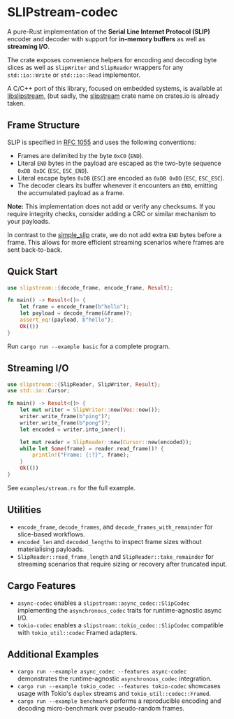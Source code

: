 # SLIPstream-codec

A pure-Rust implementation of the **Serial Line Internet Protocol (SLIP)** encoder and decoder with support for **in-memory buffers** as well as **streaming I/O**.

The crate exposes convenience helpers for encoding and decoding byte slices as well as `SlipWriter` and `SlipReader` wrappers for any `std::io::Write` or `std::io::Read` implementor.

A C/C++ port of this library, focused on embedded systems, is available at [libslipstream](https://github.com/ulikoehler/libslipstream), (but sadly, the [slipstream](https://crates.io/crates/slipstream) crate name on crates.io is already taken.

## Frame Structure

SLIP is specified in [RFC 1055](https://datatracker.ietf.org/doc/html/rfc1055) and uses the following conventions:

- Frames are delimited by the byte `0xC0` (`END`).
- Literal `END` bytes in the payload are escaped as the two-byte sequence `0xDB 0xDC` (`ESC`, `ESC_END`).
- Literal escape bytes `0xDB` (`ESC`) are encoded as `0xDB 0xDD` (`ESC`, `ESC_ESC`).
- The decoder clears its buffer whenever it encounters an `END`, emitting the accumulated payload as a frame.

**Note:** This implementation does not add or verify any checksums. If you require integrity checks, consider adding a CRC or similar mechanism to your payloads.

In contrast to the [simple_slip](https://crates.io/crates/simple_slip) crate, we do not add extra `END` bytes before a frame. This allows for more efficient streaming scenarios where frames are sent back-to-back.

## Quick Start

```rust
use slipstream::{decode_frame, encode_frame, Result};

fn main() -> Result<()> {
	let frame = encode_frame(b"hello");
	let payload = decode_frame(&frame)?;
	assert_eq!(payload, b"hello");
	Ok(())
}
```

Run `cargo run --example basic` for a complete program.

## Streaming I/O

```rust
use slipstream::{SlipReader, SlipWriter, Result};
use std::io::Cursor;

fn main() -> Result<()> {
	let mut writer = SlipWriter::new(Vec::new());
	writer.write_frame(b"ping")?;
	writer.write_frame(b"pong")?;
	let encoded = writer.into_inner();

	let mut reader = SlipReader::new(Cursor::new(encoded));
	while let Some(frame) = reader.read_frame()? {
		println!("Frame: {:?}", frame);
	}
	Ok(())
}
```

See `examples/stream.rs` for the full example.

## Utilities

- `encode_frame`, `decode_frames`, and `decode_frames_with_remainder` for slice-based workflows.
- `encoded_len` and `decoded_lengths` to inspect frame sizes without materialising payloads.
- `SlipReader::read_frame_length` and `SlipReader::take_remainder` for streaming scenarios that require sizing or recovery after truncated input.

## Cargo Features

- `async-codec` enables a `slipstream::async_codec::SlipCodec` implementing the `asynchronous_codec` traits for runtime-agnostic async I/O.
- `tokio-codec` enables a `slipstream::tokio_codec::SlipCodec` compatible with `tokio_util::codec` Framed adapters.

## Additional Examples

- `cargo run --example async_codec --features async-codec` demonstrates the runtime-agnostic `asynchronous_codec` integration.
- `cargo run --example tokio_codec --features tokio-codec` showcases usage with Tokio's `duplex` streams and `tokio_util::codec::Framed`.
- `cargo run --example benchmark` performs a reproducible encoding and decoding micro-benchmark over pseudo-random frames.
